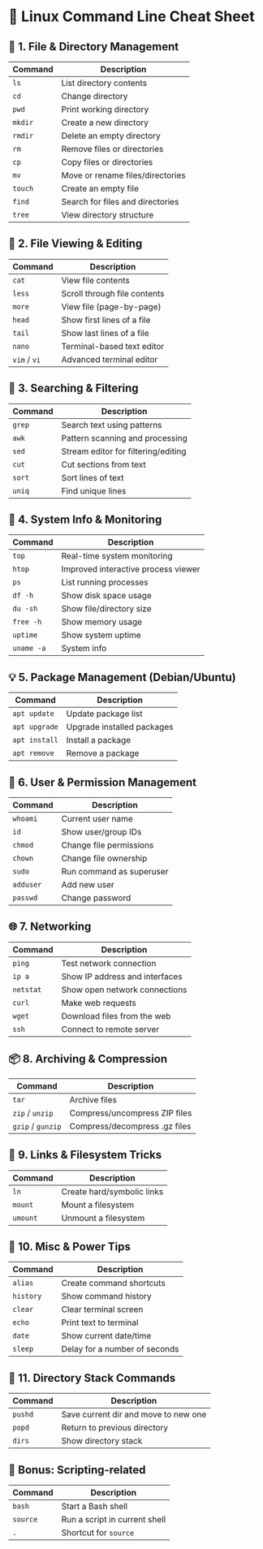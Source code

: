# 🐧 Linux Command Line Cheat Sheet

## 📂 1. File & Directory Management

| Command     | Description                            |
|-------------|----------------------------------------|
| `ls`        | List directory contents                |
| `cd`        | Change directory                       |
| `pwd`       | Print working directory                |
| `mkdir`     | Create a new directory                 |
| `rmdir`     | Delete an empty directory              |
| `rm`        | Remove files or directories            |
| `cp`        | Copy files or directories              |
| `mv`        | Move or rename files/directories       |
| `touch`     | Create an empty file                   |
| `find`      | Search for files and directories       |
| `tree`      | View directory structure               |

## 📄 2. File Viewing & Editing

| Command     | Description                            |
|-------------|----------------------------------------|
| `cat`       | View file contents                     |
| `less`      | Scroll through file contents           |
| `more`      | View file (page-by-page)               |
| `head`      | Show first lines of a file             |
| `tail`      | Show last lines of a file              |
| `nano`      | Terminal-based text editor             |
| `vim` / `vi`| Advanced terminal editor               |

## 🔎 3. Searching & Filtering

| Command     | Description                            |
|-------------|----------------------------------------|
| `grep`      | Search text using patterns             |
| `awk`       | Pattern scanning and processing        |
| `sed`       | Stream editor for filtering/editing    |
| `cut`       | Cut sections from text                 |
| `sort`      | Sort lines of text                     |
| `uniq`      | Find unique lines                      |

## 🧰 4. System Info & Monitoring

| Command     | Description                            |
|-------------|----------------------------------------|
| `top`       | Real-time system monitoring            |
| `htop`      | Improved interactive process viewer    |
| `ps`        | List running processes                 |
| `df -h`     | Show disk space usage                  |
| `du -sh`    | Show file/directory size               |
| `free -h`   | Show memory usage                      |
| `uptime`    | Show system uptime                     |
| `uname -a`  | System info                            |

## 💡 5. Package Management (Debian/Ubuntu)

| Command        | Description                            |
|----------------|----------------------------------------|
| `apt update`   | Update package list                    |
| `apt upgrade`  | Upgrade installed packages             |
| `apt install`  | Install a package                      |
| `apt remove`   | Remove a package                       |

## 👤 6. User & Permission Management

| Command     | Description                            |
|-------------|----------------------------------------|
| `whoami`    | Current user name                      |
| `id`        | Show user/group IDs                    |
| `chmod`     | Change file permissions                |
| `chown`     | Change file ownership                  |
| `sudo`      | Run command as superuser               |
| `adduser`   | Add new user                           |
| `passwd`    | Change password                        |

## 🌐 7. Networking

| Command     | Description                            |
|-------------|----------------------------------------|
| `ping`      | Test network connection                |
| `ip a`      | Show IP address and interfaces         |
| `netstat`   | Show open network connections          |
| `curl`      | Make web requests                      |
| `wget`      | Download files from the web            |
| `ssh`       | Connect to remote server               |

## 📦 8. Archiving & Compression

| Command     | Description                            |
|-------------|----------------------------------------|
| `tar`       | Archive files                          |
| `zip` / `unzip` | Compress/uncompress ZIP files      |
| `gzip` / `gunzip` | Compress/decompress .gz files    |

## 🔗 9. Links & Filesystem Tricks

| Command     | Description                            |
|-------------|----------------------------------------|
| `ln`        | Create hard/symbolic links             |
| `mount`     | Mount a filesystem                     |
| `umount`    | Unmount a filesystem                   |

## 📜 10. Misc & Power Tips

| Command     | Description                            |
|-------------|----------------------------------------|
| `alias`     | Create command shortcuts               |
| `history`   | Show command history                   |
| `clear`     | Clear terminal screen                  |
| `echo`      | Print text to terminal                 |
| `date`      | Show current date/time                 |
| `sleep`     | Delay for a number of seconds          |

## 🔄 11. Directory Stack Commands

| Command     | Description                            |
|-------------|----------------------------------------|
| `pushd`     | Save current dir and move to new one   |
| `popd`      | Return to previous directory           |
| `dirs`      | Show directory stack                   |

## 🔧 Bonus: Scripting-related

| Command     | Description                            |
|-------------|----------------------------------------|
| `bash`      | Start a Bash shell                     |
| `source`    | Run a script in current shell          |
| `.`         | Shortcut for `source`                  |
